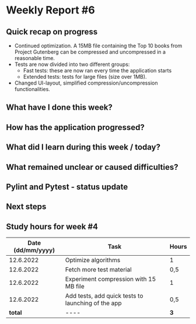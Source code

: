 # Weekly Report #6

## Quick recap on progress
- Continued optimization. A 15MB file containing the Top 10 books from Project Gutenberg can be compressed and uncompressed in a reasonable time. 
- Tests are now divided into two different groups:
  - Fast tests: these are now ran every time the application starts
  - Extended tests: tests for large files (size over 1MB). 
- Changed UI-layout, simplified compression/uncompression functionalities.

## What have I done this week?

## How has the application progressed?

## What did I learn during this week / today?


## What remained unclear or caused difficulties? 

## Pylint and Pytest - status update

## Next steps

## Study hours for week #4

| Date (dd/mm/yyyy) |Task | Hours |
| ---- | ---- | ---- |
| 12.6.2022 | Optimize algorithms | 1 |
| 12.6.2022 | Fetch more test material | 0,5 |
| 12.6.2022 | Experiment compression with 15 MB file | 1 |
| 12.6.2022 | Add tests, add quick tests to launching of the app | 0,5 |
| **total**| ---- | **3** |
